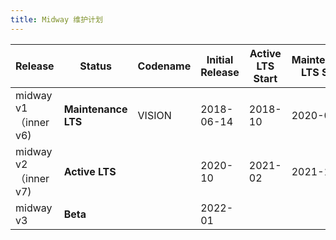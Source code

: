 ```yaml
---
title: Midway 维护计划
---
```


| Release              | Status              | Codename | Initial Release | Active LTS Start | Maintenance LTS Start | End-of-life |
| -------------------- | ------------------- | -------- | --------------- | ---------------- | --------------------- | ----------- |
| midway v1（inner v6) | **Maintenance LTS** | VISION   | 2018-06-14      | 2018-10          | 2020-04               | 2022-04     |
| midway v2（inner v7) | **Active LTS**      |          | 2020-10         | 2021-02          | 2021-10               |             |
| midway v3            | **Beta**            |          | 2022-01         |                  |                       |             |
